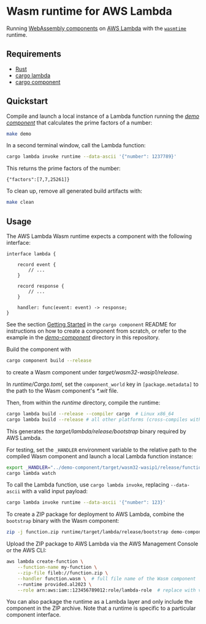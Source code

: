 # Wasm runtime for AWS Lambda

Running
[WebAssembly components](https://component-model.bytecodealliance.org/)
on
[AWS Lambda](https://docs.aws.amazon.com/lambda/)
with the
[`wasmtime`](https://wasmtime.dev/) runtime.

## Requirements

- [Rust](https://www.rust-lang.org/tools/install)
- [cargo lambda](https://www.cargo-lambda.info/guide/installation.html)
- [cargo component](https://github.com/bytecodealliance/cargo-component)

## Quickstart

Compile and launch a local instance of a Lambda function
running the [_demo component_](demo-component) that calculates
the prime factors of a number:

```bash
make demo
```

In a second terminal window, call the Lambda function:

```bash
cargo lambda invoke runtime --data-ascii '{"number": 1237789}'
```

This returns the prime factors of the number:

```
{"factors":[7,7,25261]}
```

To clean up, remove all generated build artifacts with:

```bash
make clean
```

## Usage

The AWS Lambda Wasm runtime expects a component with the following interface:

```wit
interface lambda {

    record event {
        // ...
    }

    record response {
        // ...
    }

    handler: func(event: event) -> response;
}
```

See the section
[Getting Started](https://github.com/bytecodealliance/cargo-component?tab=readme-ov-file#getting-started)
in the `cargo component` README for instructions on how to create a component from scratch,
or refer to the example in the [_demo-component_](demo-component) directory in this repository.

Build the component with

```bash
cargo component build --release
```

to create a Wasm component under _target/wasm32-wasip1/release_.

In _runtime/Cargo.toml_, set the `component_world` key in `[package.metadata]`
to the path to the Wasm component's _*.wit_ file.

Then, from within the _runtime_ directory, compile the runtime:

```bash
cargo lambda build --release --compiler cargo  # Linux x86_64
cargo lambda build --release # all other platforms (cross-compiles with Zig)
```

This generates the _target/lambda/release/bootstrap_ binary required by AWS Lambda.

For testing, set the `_HANDLER` environment variable
to the relative path to the compiled Wasm component
and launch a local Lambda function instance:

```bash
export _HANDLER="../demo-component/target/wasm32-wasip1/release/function.wasm"
cargo lambda watch
```

To call the Lambda function, use `cargo lambda invoke`,
replacing `--data-ascii` with a valid input payload:

```bash
cargo lambda invoke runtime --data-ascii '{"number": 123}'
```

To create a ZIP package for deployment to AWS Lambda,
combine the `bootstrap` binary with the Wasm component:

```bash
zip -j function.zip runtime/target/lambda/release/bootstrap demo-component/target/wasm32-wasip1/release/function.wasm
```

Upload the ZIP package to AWS Lambda via the AWS Management Console or the AWS CLI:

```bash
aws lambda create-function \
    --function-name my-function \
    --zip-file fileb://function.zip \
    --handler function.wasm \  # full file name of the Wasm component
    --runtime provided.al2023 \
    --role arn:aws:iam::123456789012:role/lambda-role  # replace with valid execution role
```

You can also package the runtime as a Lambda layer
and only include the component in the ZIP archive.
Note that a runtime is specific to a particular component interface.

